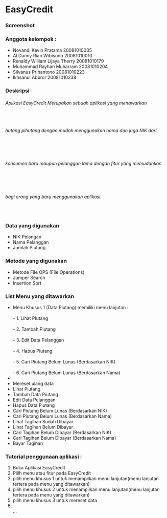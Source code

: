 
<h1>EasyCredit</h1>

<h3>Screenshot</h3>

    
<h3>Anggota kelompok :</h3>
<ul>
  <li>Novandi Kevin Pratama             20081010005</li>
  <li>Al Danny Rian Wibisono            20081010010</li>
  <li>Renaldy William Lijaya Therry	    20081010179</li>
  <li>Muhammad Rayhan Muharram          20081010204</li>
  <li>Silvanus Prihantono               20081010223</li> 
  <li>Ikhsanul Abbror                   20081010238</li>
</ul>
  
<!-- Awal Deskripsi -->

<h3>Deskripsi</h3>
<h6>  Aplikasi EasyCredit Merupakan sebuah aplikasi yang menawarkan</h6>
<br><h6>hutang pihutang dengan mudah menggunakan nama dan juga NIK dari</h6></br>
<br><h6>konsumen baru maupun pelanggan lama dengan fitur yang memudahkan</h6></br>
<br><h6>bagi orang yang baru menggunakan aplikasi.</h6></br>

<!-- Akhir Deskripsi -->

<!-- List Data yang digunakan -->

<h3>Data yang digunakan</h3>
<ul>
  <li>NIK Pelangan</li>
  <li>Nama Pelanggan</li>
  <li>Jumlah Piutang</li>
</ul>
    
<!-- Akhir List Data yang digunakan -->

<h3>Metode yang digunakan</h3>
<ul>
  <li>Metode File OPS (File Operations)</li>
  <li>Jumper Search</li>
  <li>Insertion Sort</li>
</ul>



<!-- List menu yang ditawarkan -->

<h3>List Menu yang ditawarkan</h3>
<ul>
 <li>Menu Khusus 1 (Data Piutang) memiliki menu lanjutan :</li>
 <h7><br> - 1. Lihat Piutang</br></h7>
 <h7><br> - 2. Tambah Piutang</br></h7>
 <h7><br> - 3. Edit Data Pelanggan</br></h7>
 <h7><br> - 4. Hapus Piutang</br></h7>
 <h7><br> - 5. Cari Piutang Belum Lunas (Berdasarkan NIK)</br></h7>
 <h7><br> - 6. Cari Piutang Belum Lunas (Berdasarkan Nama)</br></h7>
 <li></li>
 <li>Mereset ulang data</li>
 <li>Lihat Piutang</li>
 <li>Tambah Data Piutang</li>
 <li>Edit Data Pelanggan</li>
 <li>Hapus Data Piutang</li>
 <li>Cari Piutang Belum Lunas (Berdasarkan NIK)</li>
 <li>Cari Piutang Belum Lunas (Berdasarkan Nama)</li>
 <li>Lihat Tagihan Sudah Dibayar</li>
 <li>Lihat Tagihan Belum Dibayar</li>
 <li>Cari Tagihan Belum Dibayar (Berdasarkan NIK)</li>
 <li>Cari Tagihan Belum Dibayar (Berdasarkan Nama)</li>
 <li>Bayar Tagihan</li>
</ul>

<!-- Akhir List menu yang ditawarkan -->

<h3>Tutorial penggunaan aplikasi :</h3>
<ol>
  <li>Buka Aplikasi EasyCredit</li>
  <li>Pilih menu atau fitur pada EasyCredit</li>
  <li>pilih menu khusus 1 untuk menampilkan menu lanjutan(menu lanjutan tertera pada menu yang ditawarkan)</li>
  <li>pilih menu khusus 2 untuk menampilkan menu lanjutan(menu lanjutan tertera pada menu yang ditawarkan)</li>
  <li>pilih menu khusus 3 untuk mereset data</li> 
    <li></li>
  ...
</ol>
